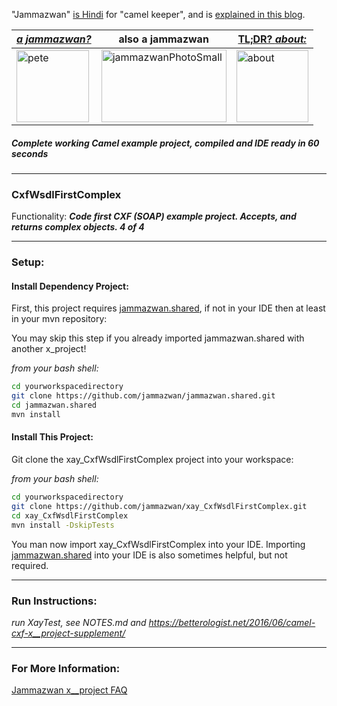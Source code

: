 "Jammazwan" [is Hindi](href="https://books.google.com/books?id=_kWROaer5UsC&amp;pg=PA1138&amp;lpg=PA1138&amp;dq=jammazwan+camel+keeper+hindi&amp;source=bl&amp;ots=7FaF5BXK_F&amp;sig=Cg-U5ORP3dHrFycaCFvo34GdpZ0&amp;hl=en&amp;sa=X&amp;ved=0ahUKEwj8v4OV3YbNAhVjpIMKHSYUB_oQ6AEIHDAA#v=onepage&amp;q=jammazwan%20camel%20keeper%20hindi&amp;f=false) for "camel keeper", and is [explained in this blog](https://betterologist.net/2016/05/jammazwan-projects-for-learning-apache-camel/).

|[**_a jammazwan?_**](https://betterologist.net/2016/06/jammazwan-for-hire/)|also a jammazwan|[TL;DR? _about:_](https://youtu.be/vea51DzmXyA)|
| --- | --- | --- |
|<img class="style-svg" src="https://betterologist.net/wp-content/uploads/2016/05/pete-300x297.jpg" alt="pete" width="116" height="115" />|<img class="style-svg" src="https://betterologist.net/wp-content/uploads/2016/05/jammazwanPhotoSmall.png" alt="jammazwanPhotoSmall" width="200" height="116" />|[<img class="style-svg" src="https://betterologist.net/wp-content/uploads/2016/05/jamzVid1.png" alt="about" width="115" height="115" />](https://youtu.be/vea51DzmXyA)|
##### Complete working Camel example project, compiled and IDE ready in 60 seconds
---

### CxfWsdlFirstComplex 

Functionality: **_Code first CXF (SOAP) example project. Accepts, and returns complex objects.  4 of 4_**

---

### Setup: 

#### Install Dependency Project:

First, this project requires [jammazwan.shared](https://github.com/jammazwan/jammazwan.shared), if not in your IDE then at least in your mvn repository:

You may skip this step if you already imported jammazwan.shared with another x_project!

_from your bash shell:_

```bash
cd yourworkspacedirectory
git clone https://github.com/jammazwan/jammazwan.shared.git
cd jammazwan.shared
mvn install

```

#### Install This Project:

Git clone the xay_CxfWsdlFirstComplex project into your workspace:

_from your bash shell:_

```bash
cd yourworkspacedirectory
git clone https://github.com/jammazwan/xay_CxfWsdlFirstComplex.git
cd xay_CxfWsdlFirstComplex
mvn install -DskipTests

```

You man now import xay_CxfWsdlFirstComplex into your IDE.
Importing [jammazwan.shared](https://github.com/jammazwan/jammazwan.shared) into your IDE is also sometimes helpful, but not required.



---

### Run Instructions:

_run XayTest, see NOTES.md and https://betterologist.net/2016/06/camel-cxf-x__project-supplement/_

---

### For More Information:

[Jammazwan x__project FAQ](https://betterologist.net/2016/06/jammazwan-faq/)